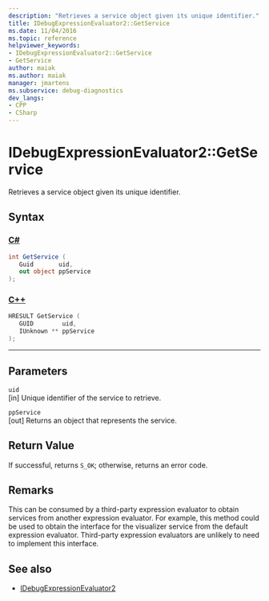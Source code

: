 ```yaml
---
description: "Retrieves a service object given its unique identifier."
title: IDebugExpressionEvaluator2::GetService
ms.date: 11/04/2016
ms.topic: reference
helpviewer_keywords:
- IDebugExpressionEvaluator2::GetService
- GetService
author: maiak
ms.author: maiak
manager: jmartens
ms.subservice: debug-diagnostics
dev_langs:
- CPP
- CSharp
---
```

# IDebugExpressionEvaluator2::GetService

Retrieves a service object given its unique identifier.

## Syntax

### [C#](#tab/csharp)
```csharp
int GetService (
   Guid       uid,
   out object ppService
);
```
### [C++](#tab/cpp)
```cpp
HRESULT GetService (
   GUID        uid,
   IUnknown ** ppService
);
```
---

## Parameters
`uid`\
[in] Unique identifier of the service to retrieve.

`ppService`\
[out] Returns an object that represents the service.

## Return Value
 If successful, returns `S_OK`; otherwise, returns an error code.

## Remarks
 This can be consumed by a third-party expression evaluator to obtain services from another expression evaluator. For example, this method could be used to obtain the interface for the visualizer service from the default expression evaluator. Third-party expression evaluators are unlikely to need to implement this interface.

## See also
- [IDebugExpressionEvaluator2](../../../extensibility/debugger/reference/idebugexpressionevaluator2.md)
